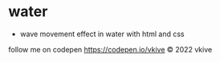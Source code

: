 # water

* wave movement effect in water with html and css

follow me on codepen https://codepen.io/vkive © 2022 vkive
